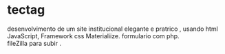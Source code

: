 # tectag
desenvolvimento de um site institucional elegante e pratrico , usando html JavaScript, Framework css Materialiize.
formulario com php.  
fileZilla para subir .
